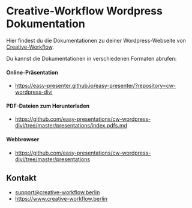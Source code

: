 # Creative-Workflow Wordpress Dokumentation

Hier findest du die Dokumentationen zu deiner Wordpress-Webseite von [Creative-Workflow](https://www.creative-workflow.berlin).

Du kannst die Dokumentationen in verschiedenen Formaten abrufen:

#### Online-Präsentation

  * https://easy-presenter.github.io/easy-presenter/?repository=cw-wordpress-divi


#### PDF-Dateien zum Herunterladen

  * https://github.com/easy-presentations/cw-wordpress-divi/tree/master/presentations/index.pdfs.md


#### Webbrowser

  * https://github.com/easy-presentations/cw-wordpress-divi/tree/master/presentations


## Kontakt
  * [support@creative-workflow.berlin](mailto:support@creative-workflow.berlin)
  * https://www.creative-workflow.berlin
